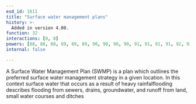 ```yaml
---
esd_id: 1611
title: "Surface water management plans"
history: >-
  Added in version 4.00.
function: 32
interactions: [0, 8]
powers: [88, 88, 88, 89, 89, 89, 90, 90, 90, 90, 91, 91, 91, 91, 92, 92, 92, 95, 95, 95, 95, 96, 96, 96, 96, 97, 97, 97, 98, 98, 98, 99, 99, 99, 99, 100, 100, 100, 100, 745, 745, 1042, 1042, 1042, 1048, 1048, 1048, 1803, 1803, 1804, 1804, 1805, 1805, 1806, 1806, 1807, 1807, 1811, 1811, 1811, 2831, 2831, 2831, 2832, 2832, 2832, 2833, 2833, 2833, 2834, 2834, 2834, 2835, 2835, 2835, 2836, 2836, 2836, 2837, 2837, 2837, 2838, 2838, 2838, 2839, 2839, 2839, 2840, 2840, 2840]
internal: false

---
```


A Surface Water Management Plan (SWMP) is a plan which outlines the preferred surface water management strategy in a given location. In this context surface water that occurs as a result of heavy rainfalflooding describes flooding from sewers, drains, groundwater, and runoff from land, small water courses and ditches 

